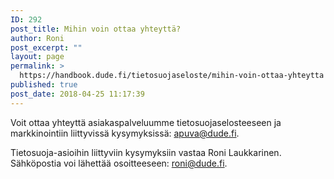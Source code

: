 ```yaml
---
ID: 292
post_title: Mihin voin ottaa yhteyttä?
author: Roni
post_excerpt: ""
layout: page
permalink: >
  https://handbook.dude.fi/tietosuojaseloste/mihin-voin-ottaa-yhteytta
published: true
post_date: 2018-04-25 11:17:39
---
```

Voit ottaa yhteyttä asiakaspalveluumme tietosuojaselosteeseen ja markkinointiin liittyvissä kysymyksissä: <a href="mailto:apuva@dude.fi">apuva@dude.fi</a>.

Tietosuoja-asioihin liittyviin kysymyksiin vastaa Roni Laukkarinen. Sähköpostia voi lähettää osoitteeseen: <a href="mailto:roni@dude.fi">roni@dude.fi</a>.